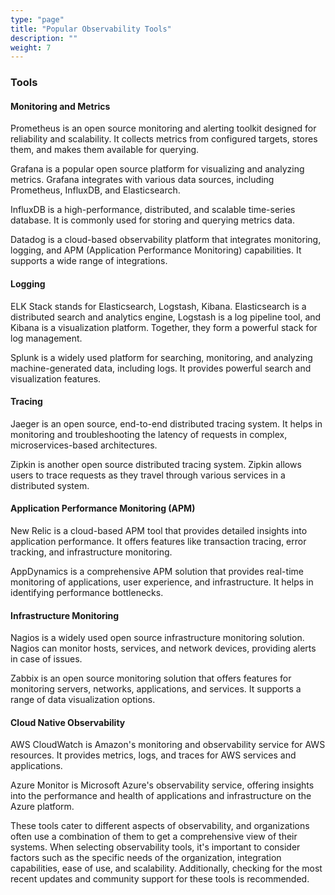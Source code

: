 ```yaml
---
type: "page"
title: "Popular Observability Tools"
description: ""
weight: 7
---
```


### Tools

#### Monitoring and Metrics
Prometheus is an open source monitoring and alerting toolkit designed for reliability and scalability. It collects metrics from configured targets, stores them, and makes them available for querying.

Grafana is a popular open source platform for visualizing and analyzing metrics. Grafana integrates with various data sources, including Prometheus, InfluxDB, and Elasticsearch.

InfluxDB is a high-performance, distributed, and scalable time-series database. It is commonly used for storing and querying metrics data.

Datadog is a cloud-based observability platform that integrates monitoring, logging, and APM (Application Performance Monitoring) capabilities. It supports a wide range of integrations.


#### Logging
ELK Stack stands for Elasticsearch, Logstash, Kibana. Elasticsearch is a distributed search and analytics engine, Logstash is a log pipeline tool, and Kibana is a visualization platform. Together, they form a powerful stack for log management.

Splunk is a widely used platform for searching, monitoring, and analyzing machine-generated data, including logs. It provides powerful search and visualization features.

#### Tracing
Jaeger is an open source, end-to-end distributed tracing system. It helps in monitoring and troubleshooting the latency of requests in complex, microservices-based architectures.

Zipkin is another open source distributed tracing system. Zipkin allows users to trace requests as they travel through various services in a distributed system.

#### Application Performance Monitoring (APM)
New Relic is a cloud-based APM tool that provides detailed insights into application performance. It offers features like transaction tracing, error tracking, and infrastructure monitoring.

AppDynamics is a comprehensive APM solution that provides real-time monitoring of applications, user experience, and infrastructure. It helps in identifying performance bottlenecks.

#### Infrastructure Monitoring
Nagios is a widely used open source infrastructure monitoring solution. Nagios can monitor hosts, services, and network devices, providing alerts in case of issues.

Zabbix is an open source monitoring solution that offers features for monitoring servers, networks, applications, and services. It supports a range of data visualization options.

#### Cloud Native Observability
AWS CloudWatch is Amazon's monitoring and observability service for AWS resources. It provides metrics, logs, and traces for AWS services and applications.

Azure Monitor is Microsoft Azure's observability service, offering insights into the performance and health of applications and infrastructure on the Azure platform.

These tools cater to different aspects of observability, and organizations often use a combination of them to get a comprehensive view of their systems. When selecting observability tools, it's important to consider factors such as the specific needs of the organization, integration capabilities, ease of use, and scalability. Additionally, checking for the most recent updates and community support for these tools is recommended.
